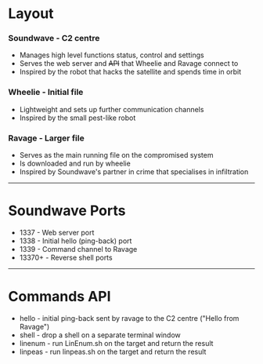 # Layout
### Soundwave - C2 centre
- Manages high level functions status, control and settings
- Serves the web server and ~~API~~ that Wheelie and Ravage connect to
- Inspired by the robot that hacks the satellite and spends time in orbit

### Wheelie - Initial file
- Lightweight and sets up further communication channels
- Inspired by the small pest-like robot

### Ravage - Larger file
- Serves as the main running file on the compromised system
- Is downloaded and run by wheelie
- Inspired by Soundwave's partner in crime that specialises in infiltration

---
# Soundwave Ports
- 1337 - Web server port
- 1338 - Initial hello (ping-back) port
- 1339 - Command channel to Ravage
- 13370+ - Reverse shell ports

---
# Commands API
- hello - initial ping-back sent by ravage to the C2 centre ("Hello from Ravage")
- shell - drop a shell on a separate terminal window
- linenum - run LinEnum.sh on the target and return the result
- linpeas - run linpeas.sh on the target and return the result
